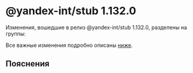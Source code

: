 # @yandex-int/stub 1.132.0

<!-- ЧЕЛОВЕЧЕСКОЕ ВСТУПЛЕНИЕ -->

Изменения, вошедшие в релиз @yandex-int/stub 1.132.0, разделены на группы:

Все важные изменения подробно описаны [ниже](#Пояснения).

## Пояснения

